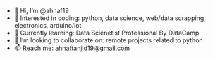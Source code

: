 - 👋 Hi, I’m @ahnaf19
- 👀 Interested in coding: python, data science, web/data scrapping, electronics, arduino/iot
- 🌱 Currently learning: Data Scienetist Professional By DataCamp
- 💞️ I’m looking to collaborate on: remote projects related to python
- 📫 Reach me: ahnaftanjid19@gmail.com 

<!---
Ahnaf19/Ahnaf19 is a ✨ special ✨ repository because its `README.md` (this file) appears on your GitHub profile.
You can click the Preview link to take a look at your changes.
--->
